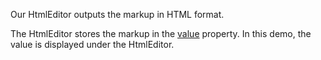 Our HtmlEditor outputs the markup in HTML format.

The HtmlEditor stores the markup in the [value](/Documentation/ApiReference/UI_Components/dxHtmlEditor/Configuration/#value) property. In this demo, the value is displayed under the HtmlEditor.
